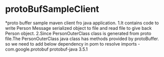 # protoBufSampleClient
*proto buffer sample maven client fro java application.
1.It contains code to write Person Message serialized object to file and read file to give back Person object.
2.Since PersonOuterClass class is generated from proto file.The PersonOuterClass java class has methods provided by protoBuffer. so we need to add below dependency in pom to resolve imports -
  <dependency>
			<groupId>com.google.protobuf</groupId>
			<artifactId>protobuf-java</artifactId>
			<version>3.5.1</version>
		</dependency>
